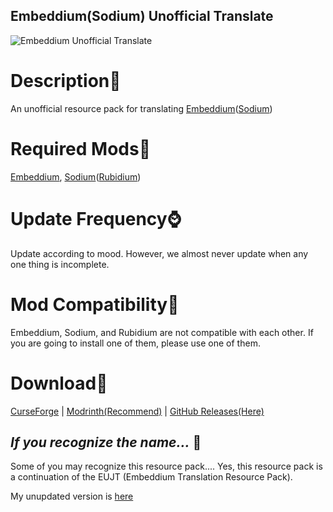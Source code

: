 ## Embeddium(Sodium) Unofficial Translate

![Embeddium Unofficial Translate](https://cdn.modrinth.com/data/cached_images/0f1213c99ad37ce9dc41b691d2bd0516f81e875b.png)

# Description📖
An unofficial resource pack for translating [Embeddium](https://github.com/embeddedt/embeddium)([Sodium](https://github.com/CaffeineMC/sodium-fabric))

# Required Mods🔴
[Embeddium](https://github.com/embeddedt/embeddium), [Sodium](https://github.com/CaffeineMC/sodium-fabric)([Rubidium](https://github.com/Asek3/Rubidium))

# Update Frequency⌚
Update according to mood.
However, we almost never update when any one thing is incomplete.

# Mod Compatibility👜
Embeddium, Sodium, and Rubidium are not compatible with each other. If you are going to install one of them, please use one of them.

# Download📁
[CurseForge](https://www.curseforge.com/minecraft/texture-packs/eujt-continued/files/all?page=1&pageSize=20) | [Modrinth(Recommend)](https://modrinth.com/resourcepack/eujt-continued/versions) | [GitHub Releases(Here)](https://github.com/penpea/eujt-continued/releases)

## _If you recognize the name..._ 🐧
Some of you may recognize this resource pack....
Yes, this resource pack is a continuation of the EUJT (Embeddium Translation Resource Pack).

My unupdated version is [here](https://github.com/penguin06329/Embeddium-Unofficial-Japanese-Translate)

